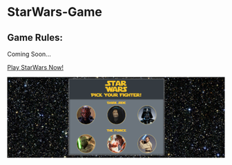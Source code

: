 # StarWars-Game

## Game Rules:
Coming Soon...

[Play StarWars Now!](https://dkayucf.github.io/StarWars-Game/)

 
 
![alt text](https://github.com/dkayucf/StarWars-Game/blob/master/assets/images/screenshot.png?raw=true "StarWars")
